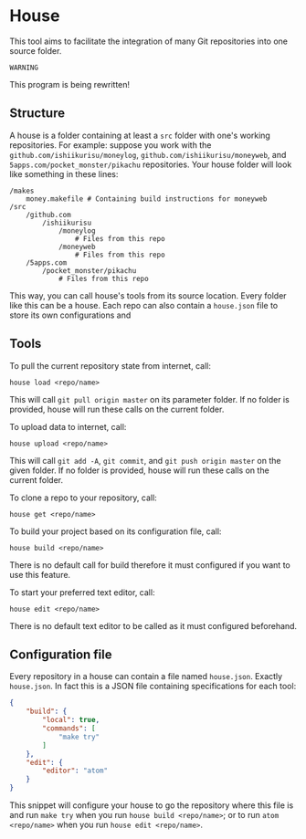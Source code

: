 # House

This tool aims to facilitate the integration of many Git repositories into one
source folder.

```
WARNING
```

This program is being rewritten!

## Structure ##

A house is a folder containing at least a `src` folder with one's working
repositories. For example: suppose you work with the
`github.com/ishiikurisu/moneylog`, `github.com/ishiikurisu/moneyweb`, and
`5apps.com/pocket_monster/pikachu` repositories. Your house folder will look
like something in these lines:

```
/makes
    money.makefile # Containing build instructions for moneyweb
/src
    /github.com
        /ishiikurisu
            /moneylog
                # Files from this repo
            /moneyweb
                # Files from this repo
    /5apps.com
        /pocket_monster/pikachu
            # Files from this repo
```

This way, you can call house's tools from its source location. Every folder
like this can be a house. Each repo can also contain a `house.json` file to
store its own configurations and

## Tools ##

To pull the current repository state from internet, call:
```
house load <repo/name>
```
This will call `git pull origin master` on its parameter folder. If no folder
is provided, house will run these calls on the current folder.

To upload data to internet, call:
```
house upload <repo/name>
```
This will call `git add -A`, `git commit`, and `git push origin master` on the
given folder. If no folder is provided, house will run these calls on the
current folder.

To clone a repo to your repository, call:
```
house get <repo/name>
```

To build your project based on its configuration file, call:
```
house build <repo/name>
```
There is no default call for build therefore it must configured if you want to
use this feature.

To start your preferred text editor, call:
```
house edit <repo/name>
```
There is no default text editor to be called as it must configured beforehand.

## Configuration file ##

Every repository in a house can contain a file named `house.json`. Exactly
`house.json`. In fact this is a JSON file containing specifications for each
tool:

``` json
{
    "build": {
        "local": true,
        "commands": [
            "make try"
        ]
    },
    "edit": {
        "editor": "atom"
    }
}
```

This snippet will configure your house to go the repository where this file is
and run `make try` when you run `house build <repo/name>`; or to run
`atom <repo/name>` when you run `house edit <repo/name>`.

